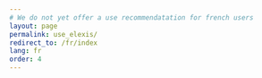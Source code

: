 ```yaml
---
# We do not yet offer a use recommendatation for french users
layout: page
permalink: use_elexis/
redirect_to: /fr/index
lang: fr
order: 4
---
```

